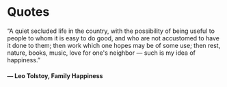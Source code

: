 # Quotes

 “A quiet secluded life in the country, with the possibility of being useful to people to whom it is easy to do good, and who are not accustomed to have it done to them; then work which one hopes may be of some use; then rest, nature, books, music, love for one's neighbor — such is my idea of happiness.”

#### ― Leo Tolstoy, Family Happiness